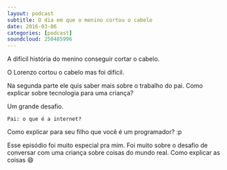 ```yaml
---
layout: podcast
subtitle: O dia em que o menino cortou o cabelo
date: 2016-03-06
categories: [podcast]
soundcloud: 250485996
---
```


A difícil história do menino conseguir cortar o cabelo.

O Lorenzo cortou o cabelo mas foi difícil.

Na segunda parte ele quis saber mais sobre o trabalho do pai. Como explicar
sobre tecnologia para uma criança?

Um grande desafio.

    Pai: o que é a internet?

Como explicar para seu filho que você é um programador? :p

Esse episódio foi muito especial pra mim. Foi muito sobre o desafio de
conversar com uma criança sobre coisas do mundo real. Como explicar as coisas  :smile: